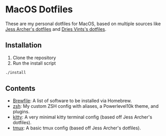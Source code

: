 # MacOS Dotfiles

These are my personal dotfiles for MacOS, based on multiple sources like [Jess Archer's dotfiles](https://github.com/jessarcher/dotfiles) and [Dries Vints's dotfiles](https://github.com/driesvints/dotfiles).

## Installation

1. Clone the repository
2. Run the install script

```sh
./install
```

## Contents

- [Brewfile](Brewfile): A list of software to be installed via Homebrew.
- [zsh](zsh): My custom ZSH config with aliases, a Powerlevel10k theme, and plugins.
- [kitty](kitty): A very minimal kitty terminal config (based off Jess Archer's dotfiles).
- [tmux](tmux): A basic tmux config (based off Jess Archer's dotfiles).
